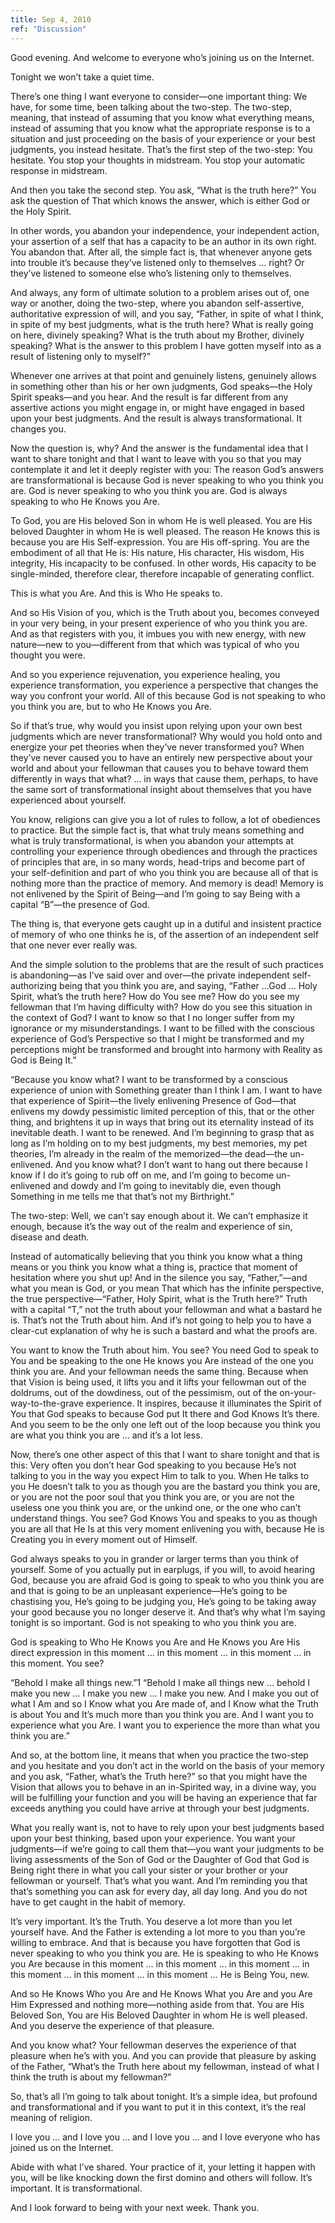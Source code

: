 ```yaml
---
title: Sep 4, 2010
ref: "Discussion"
---
```


Good evening. And welcome to everyone who&rsquo;s joining us on the
Internet.

Tonight we won&rsquo;t take a quiet time.

There&rsquo;s one thing I want everyone to consider&mdash;one important
thing: We have, for some time, been talking about the two-step. The
two-step, meaning, that instead of assuming that you know what
everything means, instead of assuming that you know what the appropriate
response is to a situation and just proceeding on the basis of your
experience or your best judgments, you instead hesitate. That&rsquo;s
the first step of the two-step: You hesitate. You stop your thoughts in
midstream. You stop your automatic response in midstream.

And then you take the second step. You ask, &ldquo;What is the truth
here?&rdquo; You ask the question of That which knows the answer, which
is either God or the Holy Spirit.

In other words, you abandon your independence, your independent action,
your assertion of a self that has a capacity to be an author in its own
right. You abandon that. After all, the simple fact is, that whenever
anyone gets into trouble it&rsquo;s because they&rsquo;ve listened only
to themselves &hellip; right? Or they&rsquo;ve listened to someone else
who&rsquo;s listening only to themselves.

And always, any form of ultimate solution to a problem arises out of,
one way or another, doing the two-step, where you abandon
self-assertive, authoritative expression of will, and you say,
&ldquo;Father, in spite of what I think, in spite of my best judgments,
what is the truth here? What is really going on here, divinely speaking?
What is the truth about my Brother, divinely speaking? What is the
answer to this problem I have gotten myself into as a result of
listening only to myself?&rdquo;

Whenever one arrives at that point and genuinely listens, genuinely
allows in something other than his or her own judgments, God
speaks&mdash;the Holy Spirit speaks&mdash;and you hear. And the result
is far different from any assertive actions you might engage in, or
might have engaged in based upon your best judgments. And the result is
always transformational. It changes you.

Now the question is, why? And the answer is the fundamental idea that I
want to share tonight and that I want to leave with you so that you may
contemplate it and let it deeply register with you: The reason
God&rsquo;s answers are transformational is because God is never
speaking to who you think you are. God is never speaking to who you
think you are. God is always speaking to who He Knows you Are.

To God, you are His beloved Son in whom He is well pleased. You are His
beloved Daughter in whom He is well pleased. The reason He knows this is
because you are His Self-expression. You are His off-spring. You are the
embodiment of all that He is: His nature, His character, His wisdom, His
integrity, His incapacity to be confused. In other words, His capacity
to be single-minded, therefore clear, therefore incapable of generating
conflict.

This is what you Are. And this is Who He speaks to.

And so His Vision of you, which is the Truth about you, becomes conveyed
in your very being, in your present experience of who you think you are.
And as that registers with you, it imbues you with new energy, with new
nature&mdash;new to you&mdash;different from that which was typical of
who you thought you were.

And so you experience rejuvenation, you experience healing, you
experience transformation, you experience a perspective that changes the
way you confront your world. All of this because God is not speaking to
who you think you are, but to who He Knows you Are.

So if that&rsquo;s true, why would you insist upon relying upon your own
best judgments which are never transformational? Why would you hold onto
and energize your pet theories when they&rsquo;ve never transformed you?
When they&rsquo;ve never caused you to have an entirely new perspective
about your world and about your fellowman that causes you to behave
toward them differently in ways that what? &hellip; in ways that cause
them, perhaps, to have the same sort of transformational insight about
themselves that you have experienced about yourself.

You know, religions can give you a lot of rules to follow, a lot of
obediences to practice. But the simple fact is, that what truly means
something and what is truly transformational, is when you abandon your
attempts at controlling your experience through obediences and through
the practices of principles that are, in so many words, head-trips and
become part of your self-definition and part of who you think you are
because all of that is nothing more than the practice of memory. And
memory is dead! Memory is not enlivened by the Spirit of Being&mdash;and
I&rsquo;m going to say Being with a capital &ldquo;B&rdquo;&mdash;the
presence of God.

The thing is, that everyone gets caught up in a dutiful and insistent
practice of memory of who one thinks he is, of the assertion of an
independent self that one never ever really was.

And the simple solution to the problems that are the result of such
practices is abandoning&mdash;as I&rsquo;ve said over and over&mdash;the
private independent self-authorizing being that you think you are, and
saying, &ldquo;Father &hellip;God &hellip; Holy Spirit, what&rsquo;s the
truth here? How do You see me? How do you see my fellowman that
I&rsquo;m having difficulty with? How do you see this situation in the
context of God? I want to know so that I no longer suffer from my
ignorance or my misunderstandings. I want to be filled with the
conscious experience of God&rsquo;s Perspective so that I might be
transformed and my perceptions might be transformed and brought into
harmony with Reality as God is Being It.&rdquo;

 &ldquo;Because you know what? I want to be transformed by a conscious
 experience of union with Something greater than I think I am. I want to
 have that experience of Spirit&mdash;the lively enlivening Presence of
 God&mdash;that enlivens my dowdy pessimistic limited perception of
 this, that or the other thing, and brightens it up in ways that bring
 out its eternality instead of its inevitable death. I want to be
 renewed. And I&rsquo;m beginning to grasp that as long as I&rsquo;m
 holding on to my best judgments, my best memories, my pet theories,
 I&rsquo;m already in the realm of the memorized&mdash;the
 dead&mdash;the un-enlivened. And you know what? I don&rsquo;t want to
 hang out there because I know if I do it&rsquo;s going to rub off on
 me, and I&rsquo;m going to become un-enlivened and dowdy and I&rsquo;m
 going to inevitably die, even though Something in me tells me that
 that&rsquo;s not my Birthright.&rdquo;

The two-step: Well, we can&rsquo;t say enough about it. We can&rsquo;t
emphasize it enough, because it&rsquo;s the way out of the realm and
experience of sin, disease and death.

Instead of automatically believing that you think you know what a thing
means or you think you know what a thing is, practice that moment of
hesitation where you shut up! And in the silence you say,
&ldquo;Father,&rdquo;&mdash;and what you mean is God, or you mean That
which has the infinite perspective, the true
perspective&mdash;&ldquo;Father, Holy Spirit, what is the Truth
here?&rdquo; Truth with a capital &ldquo;T,&rdquo; not the truth about
your fellowman and what a bastard he is. That&rsquo;s not the Truth
about him. And if&rsquo;s not going to help you to have a clear-cut
explanation of why he is such a bastard and what the proofs are.

You want to know the Truth about him. You see? You need God to speak to
You and be speaking to the one He knows you Are instead of the one you
think you are. And your fellowman needs the same thing. Because when
that Vision is being used, it lifts you and it lifts your fellowman out
of the doldrums, out of the dowdiness, out of the pessimism, out of the
on-your-way-to-the-grave experience. It inspires, because it illuminates
the Spirit of You that God speaks to because God put It there and God
Knows It&rsquo;s there. And you seem to be the only one left out of the
loop because you think you are what you think you are &hellip; and
it&rsquo;s a lot less.

Now, there&rsquo;s one other aspect of this that I want to share tonight
and that is this: Very often you don&rsquo;t hear God speaking to you
because He&rsquo;s not talking to you in the way you expect Him to talk
to you. When He talks to you He doesn&rsquo;t talk to you as though you
are the bastard you think you are, or you are not the poor soul that you
think you are, or you are not the useless one you think you are, or the
unkind one, or the one who can&rsquo;t understand things. You see? God
Knows You and speaks to you as though you are all that He Is at this
very moment enlivening you with, because He is Creating you in every
moment out of Himself.

God always speaks to you in grander or larger terms than you think of
yourself. Some of you actually put in earplugs, if you will, to avoid
hearing God, because you are afraid God is going to speak to who you
think you are and that is going to be an unpleasant
experience&mdash;He&rsquo;s going to be chastising you, He&rsquo;s going
to be judging you, He&rsquo;s going to be taking away your good because
you no longer deserve it. And that&rsquo;s why what I&rsquo;m saying
tonight is so important. God is not speaking to who you think you are.

God is speaking to Who He Knows you Are and He Knows you Are His direct
expression in this moment &hellip; in this moment &hellip; in this
moment &hellip; in this moment. You see?

&ldquo;Behold I make all things new.&rdquo;1 &ldquo;Behold I make all
things new &hellip; behold I make you new &hellip; I make you new
&hellip; I make you new. And I make you out of what I Am and so I Know
what you Are made of, and I Know what the Truth is about You and
It&rsquo;s much more than you think you are. And I want you to
experience what you Are. I want you to experience the more than what you
think you are.&rdquo;

And so, at the bottom line, it means that when you practice the two-step
and you hesitate and you don&rsquo;t act in the world on the basis of
your memory and you ask, &ldquo;Father, what&rsquo;s the Truth
here?&rdquo; so that you might have the Vision that allows you to behave
in an in-Spirited way, in a divine way, you will be fulfilling your
function and you will be having an experience that far exceeds anything
you could have arrive at through your best judgments.

What you really want is, not to have to rely upon your best judgments
based upon your best thinking, based upon your experience. You want your
judgments&mdash;if we&rsquo;re going to call them that&mdash;you want
your judgments to be living assessments of the Son of God or the
Daughter of God that God is Being right there in what you call your
sister or your brother or your fellowman or yourself. That&rsquo;s what
you want. And I&rsquo;m reminding you that that&rsquo;s something you
can ask for every day, all day long. And you do not have to get caught
in the habit of memory.

It&rsquo;s very important. It&rsquo;s the Truth. You deserve a lot more
than you let yourself have. And the Father is extending a lot more to
you than you&rsquo;re willing to embrace. And that is because you have
forgotten that God is never speaking to who you think you are. He is
speaking to who He Knows you Are because in this moment &hellip; in this
moment &hellip; in this moment &hellip; in this moment &hellip; in this
moment &hellip; in this moment &hellip; He is Being You, new.

And so He Knows Who you Are and He Knows What you Are and you Are Him
Expressed and nothing more&mdash;nothing aside from that. You are His
Beloved Son, You are His Beloved Daughter in whom He is well pleased.
And you deserve the experience of that pleasure.

And you know what? Your fellowman deserves the experience of that
pleasure when he&rsquo;s with you. And you can provide that pleasure by
asking of the Father, &ldquo;What&rsquo;s the Truth here about my
fellowman, instead of what I think the truth is about my
fellowman?&rdquo;

So, that&rsquo;s all I&rsquo;m going to talk about tonight. It&rsquo;s a
simple idea, but profound and transformational and if you want to put it
in this context, it&rsquo;s the real meaning of religion.

I love you &hellip; and I love you &hellip; and I love you &hellip; and
I love everyone who has joined us on the Internet.

Abide with what I&rsquo;ve shared. Your practice of it, your letting it
happen with you, will be like knocking down the first domino and others
will follow. It&rsquo;s important. It is transformational.

And I look forward to being with your next week. Thank you.

